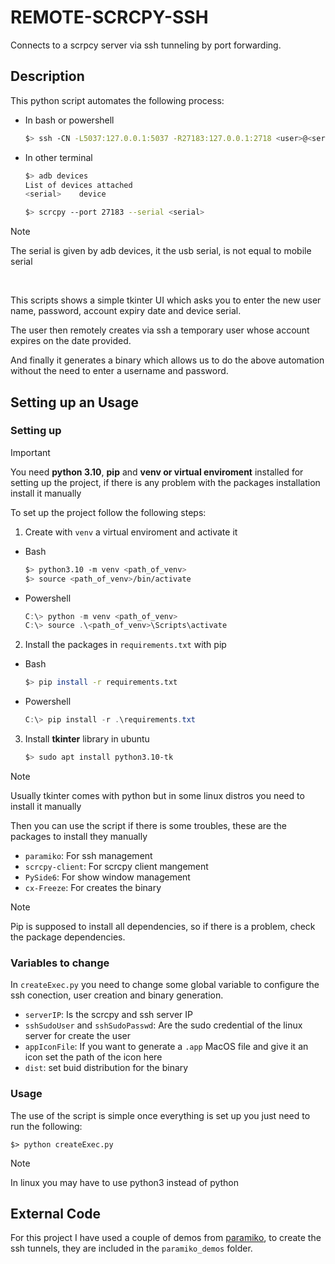 # REMOTE-SCRCPY-SSH

Connects to a scrpcy server via ssh tunneling by port forwarding.

## Description
This python script automates the following process:

* In bash or powershell
    ```bash
    $> ssh -CN -L5037:127.0.0.1:5037 -R27183:127.0.0.1:2718 <user>@<server-IP>
    ```
* In other terminal
    ```bash
    $> adb devices
    List of devices attached
    <serial>	device

    $> scrcpy --port 27183 --serial <serial>
    ```

> [!NOTE]
> The serial is given by adb devices, it the usb serial, is not equal to mobile serial

<br>

This scripts shows a simple tkinter UI which asks you to enter the new user name, password, account expiry date and device serial.

The user then remotely creates via ssh a temporary user whose account expires on the date provided.

And finally it generates a binary which allows us to do the above automation without the need to enter a username and password.

## Setting up an Usage

### Setting up

> [!IMPORTANT]
> You need <b>python 3.10</b>, <b>pip</b> and <b>venv or virtual enviroment</b> installed for setting up the project, if there is any problem with the packages installation install it manually

To set up the project follow the following steps:

1. Create with `venv` a virtual enviroment and activate it
* Bash
    ```bash
    $> python3.10 -m venv <path_of_venv>
    $> source <path_of_venv>/bin/activate
    ```
* Powershell
    ```Powershell
    C:\> python -m venv <path_of_venv>
    C:\> source .\<path_of_venv>\Scripts\activate
    ```

2. Install the packages in `requirements.txt` with pip
* Bash
    ```bash
    $> pip install -r requirements.txt
    ```
* Powershell
    ```Powershell
    C:\> pip install -r .\requirements.txt
    ```

3. Install <b>tkinter</b> library in ubuntu
    ```bash
    $> sudo apt install python3.10-tk

    ```
> [!NOTE]
> Usually tkinter comes with python but in some linux distros you need to install it manually

Then you can use the script if there is some troubles, these are the packages to install they manually

* `paramiko`: For ssh management
* `scrcpy-client`: For scrcpy client mangement
* `PySide6`: For show window management
* `cx-Freeze`: For creates the binary

> [!NOTE]
> Pip is supposed to install all dependencies, so if there is a problem, check the package dependencies.


### Variables to change

In `createExec.py` you need to change some global variable to configure the ssh conection, user creation and binary generation.

* `serverIP`: Is the scrcpy and ssh server IP
* `sshSudoUser` and `sshSudoPasswd`: Are the sudo credential of the linux server for create the user
* `appIconFile`: If you want to generate a `.app` MacOS file and give it an icon set the path of the icon here
* `dist`: set buid distribution for the binary

### Usage

The use of the script is simple once everything is set up you just need to run the following:
```
$> python createExec.py
```

> [!NOTE]  
> In linux you may have to use python3 instead of python

## External Code

For this project I have used a couple of demos from <a href="https://github.com/paramiko/paramiko/tree/main/demos">paramiko</a>, to create the ssh tunnels, they are included in the `paramiko_demos` folder.


